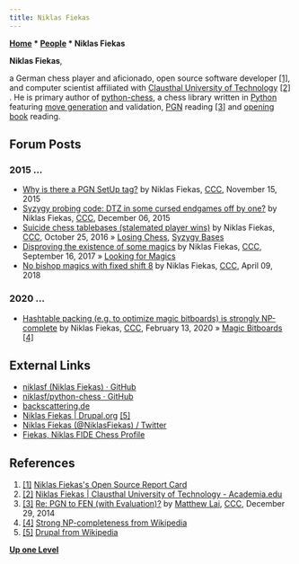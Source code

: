 ```yaml
---
title: Niklas Fiekas
---
```

**[Home](Home "Home") \* [People](People "People") \* Niklas Fiekas**


**Niklas Fiekas**,  

a German chess player and aficionado, open source software developer <a id="cite-note-1" href="#cite-ref-1">[1]</a>, and computer scientist affiliated with [Clausthal University of Technology](https://en.wikipedia.org/wiki/Clausthal_University_of_Technology) <a id="cite-note-2" href="#cite-ref-2">[2]</a> . He is primary author of [python-chess](Python-chess "Python-chess"), a chess library written in [Python](Python "Python") featuring [move generation](Move_Generation "Move Generation") and validation, [PGN](Portable_Game_Notation "Portable Game Notation") reading <a id="cite-note-3" href="#cite-ref-3">[3]</a> and [opening book](Opening_Book "Opening Book") reading.



## Forum Posts


### 2015 ...


* [Why is there a PGN SetUp tag?](http://www.talkchess.com/forum/viewtopic.php?t=58262) by Niklas Fiekas, [CCC](CCC "CCC"), November 15, 2015
* [Syzygy probing code: DTZ in some cursed endgames off by one?](http://www.talkchess.com/forum/viewtopic.php?t=58488) by Niklas Fiekas, [CCC](CCC "CCC"), December 06, 2015
* [Suicide chess tablebases (stalemated player wins)](http://www.talkchess.com/forum/viewtopic.php?t=61832) by Niklas Fiekas, [CCC](CCC "CCC"), October 25, 2016 » [Losing Chess](Losing_Chess "Losing Chess"), [Syzygy Bases](Syzygy_Bases "Syzygy Bases")
* [Disproving the existence of some magics](http://www.talkchess.com/forum/viewtopic.php?t=65187) by Niklas Fiekas, [CCC](CCC "CCC"), September 16, 2017 » [Looking for Magics](Looking_for_Magics "Looking for Magics")
* [No bishop magics with fixed shift 8](http://www.talkchess.com/forum/viewtopic.php?t=67051) by Niklas Fiekas, [CCC](CCC "CCC"), April 09, 2018


### 2020 ...


* [Hashtable packing (e.g. to optimize magic bitboards) is strongly NP-complete](http://www.talkchess.com/forum3/viewtopic.php?f=7&t=73071) by Niklas Fiekas, [CCC](CCC "CCC"), February 13, 2020 » [Magic Bitboards](Magic_Bitboards "Magic Bitboards") <a id="cite-note-4" href="#cite-ref-4">[4]</a>


## External Links


* [niklasf (Niklas Fiekas) · GitHub](https://github.com/niklasf)
* [niklasf/python-chess · GitHub](https://github.com/niklasf/python-chess)
* [backscattering.de](https://backscattering.de/)
* [Niklas Fiekas | Drupal.org](https://www.drupal.org/user/1089248) <a id="cite-note-5" href="#cite-ref-5">[5]</a>
* [Niklas Fiekas (@NiklasFiekas) / Twitter](https://twitter.com/niklasfiekas?lang=de)
* [Fiekas, Niklas FIDE Chess Profile](http://ratings.fide.com/card.phtml?event=16215338)


## References


1. <a id="cite-ref-1" href="#cite-note-1">[1]</a> [Niklas Fiekas's Open Source Report Card](https://osrc.dfm.io/niklasf/)
2. <a id="cite-ref-2" href="#cite-note-2">[2]</a> [Niklas Fiekas | Clausthal University of Technology - Academia.edu](http://tu-clausthal.academia.edu/NiklasFiekas)
3. <a id="cite-ref-3" href="#cite-note-3">[3]</a> [Re: PGN to FEN (with Evaluation)?](http://www.talkchess.com/forum/viewtopic.php?t=54779&start=4) by [Matthew Lai](Matthew_Lai "Matthew Lai"), [CCC](CCC "CCC"), December 29, 2014
4. <a id="cite-ref-4" href="#cite-note-4">[4]</a> [Strong NP-completeness from Wikipedia](https://en.wikipedia.org/wiki/Strong_NP-completeness)
5. <a id="cite-ref-5" href="#cite-note-5">[5]</a> [Drupal from Wikipedia](https://en.wikipedia.org/wiki/Drupal)

**[Up one Level](People "People")**







 
